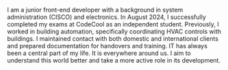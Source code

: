 I am a junior front-end developer with a background in system administration (CISCO) and electronics. In August 2024, I successfully completed my exams at CodeCool as an independent student. Previously, I worked in building automation, specifically coordinating HVAC controls with buildings. I maintained contact with both domestic and international clients and prepared documentation for handovers and training.
IT has always been a central part of my life. It is everywhere around us. I aim to understand this world better and take a more active role in its development.

